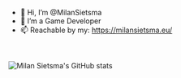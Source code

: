 - 👋 Hi, I’m @MilanSietsma
- 👀 I’m a Game Developer
- 📫 Reachable by my: https://milansietsma.eu/

<!---
MilanSietsma/MilanSietsma is a ✨ special ✨ repository because its `README.md` (this file) appears on your GitHub profile.
You can click the Preview link to take a look at your changes.
--->
<br></br>
![Milan Sietsma's GitHub stats](https://github-readme-stats.vercel.app/api?username=MilanSietsma&count_private=true)
